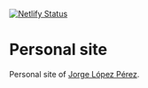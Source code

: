 
<!-- README.md is generated from README.Rmd. Please edit that file -->

[![Netlify
Status](https://api.netlify.com/api/v1/badges/c28531ab-189a-4a24-894c-88dd5129fbcc/deploy-status)](https://app.netlify.com/sites/jorgelopez/deploys)

# Personal site

Personal site of [Jorge López Pérez](https://jorgelopez.netlify.com/).
